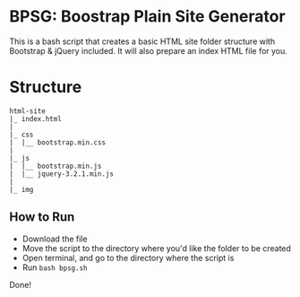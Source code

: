 # BPSG: Boostrap Plain Site Generator

This is a bash script that creates a basic HTML site folder structure with Bootstrap & jQuery included. It will also prepare an index HTML file for you.

# Structure
    html-site
    |_ index.html
    |
    |_ css
    |  |__ bootstrap.min.css
    |
    |_ js
    |  |__ bootstrap.min.js
    |  |__ jquery-3.2.1.min.js
    |  
    |_ img 
    
## How to Run

- Download the file
- Move the script to the directory where you'd like the folder to be created
- Open terminal, and go to the directory where the script is
- Run `bash bpsg.sh`

Done!
